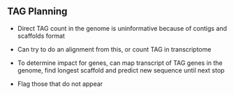 ## TAG Planning ##

* Direct TAG count in the genome is uninformative because of contigs and scaffolds format

* Can try to do an alignment from this, or count TAG in transcriptome

* To determine impact for genes, can map transcript of TAG genes in the genome, find longest scaffold and predict new sequence until next stop
* Flag those that do not appear